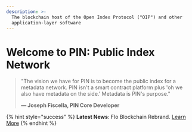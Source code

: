 ```yaml
---
description: >-
  The blockchain host of the Open Index Protocol ("OIP") and other
  application-layer software
---
```


# Welcome to PIN: Public Index Network

> "The vision we have for PIN is to become the public index for a metadata network. PIN isn't a smart contract platform plus 'oh we also have metadata on the side.' Metadata is PIN's purpose." 
>
> **— Joseph Fiscella, PIN Core Developer**

{% hint style="success" %}
**Latest News**: Flo Blockchain Rebrand. [Learn More](./)
{% endhint %}



